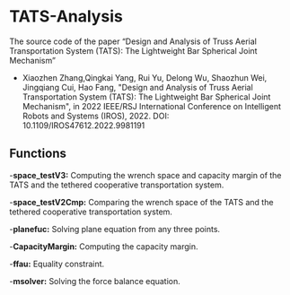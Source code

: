 # TATS-Analysis
The source code of the paper “Design and Analysis of Truss Aerial Transportation System (TATS): The Lightweight Bar Spherical Joint Mechanism”

- Xiaozhen Zhang,Qingkai Yang, Rui Yu, Delong Wu, Shaozhun Wei, Jingqiang Cui, Hao Fang, "Design and Analysis of Truss Aerial Transportation System (TATS): The Lightweight Bar Spherical Joint Mechanism", in 2022 IEEE/RSJ International Conference on Intelligent Robots and Systems (IROS), 2022. DOI: 10.1109/IROS47612.2022.9981191

## Functions
-**space_testV3:** Computing the wrench space and capacity margin of the TATS and the tethered cooperative transportation system.

-**space_testV2Cmp:** Comparing the wrench space of the TATS and the tethered cooperative transportation system.

-**planefuc:** Solving plane equation from any three points.

-**CapacityMargin:** Computing the capacity margin.

-**ffau:** Equality constraint.

-**msolver:** Solving the force balance equation.


